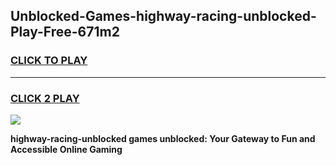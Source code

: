 
## Unblocked-Games-highway-racing-unblocked-Play-Free-671m2
<h3>
<a href="https://premium76.site?title=highway-racing-unblocked&ref=19M">CLICK TO PLAY</a></h3>
<hr>

<h3>
<a href="https://premium76.site?title=highway-racing-unblocked&ref=19M">CLICK 2 PLAY</a>
  
</h3>

<a href="https://premium76.site?title=highway-racing-unblocked&ref=19M"><img src="https://clearcache.store/games.png"></a>


**highway-racing-unblocked games unblocked: Your Gateway to Fun and Accessible Online Gaming**
